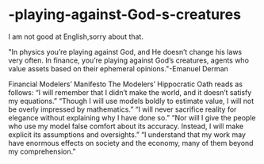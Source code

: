 # -playing-against-God-s-creatures
I am not good at English,sorry about that.

"In physics you’re playing against God, and He doesn’t change his laws very often. In finance, you’re playing against God’s creatures, agents who value assets based on their ephemeral opinions."-Emanuel Derman

Financial Modelers’ Manifesto
The Modelers’ Hippocratic Oath reads as follows:
“I will remember that I didn’t make the world, and it doesn’t satisfy my equations.”
“Though I will use models boldly to estimate value, I will not be overly impressed by mathematics.”
“I will never sacrifice reality for elegance without explaining why I have done so.”
“Nor will I give the people who use my model false comfort about its accuracy. Instead, I will make explicit its assumptions and oversights.”
“I understand that my work may have enormous effects on society and the economy, many of them beyond my comprehension.”
